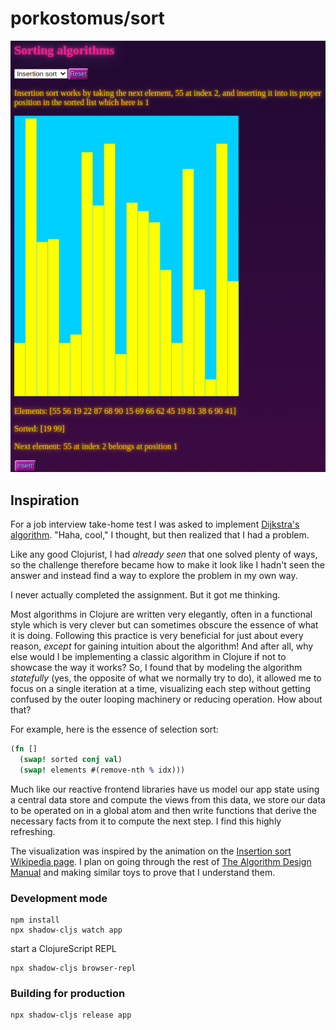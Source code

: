 # porkostomus/sort

![Sorting visualization](sort.png)

## Inspiration

For a job interview take-home test I was asked to implement [Dijkstra's algorithm](https://github.com/porkostomus/dijkstra-cljs). "Haha, cool," I thought, but then realized that I had a problem.

Like any good Clojurist, I had *already seen* that one solved plenty of ways, so the challenge therefore became how to make it look like I hadn't seen the answer and instead find a way to explore the problem in my own way.

I never actually completed the assignment. But it got me thinking.

Most algorithms in Clojure are written very elegantly, often in a functional style which is very clever but can sometimes obscure the essence of what it is doing. Following this practice is very beneficial for just about every reason, *except* for gaining intuition about the algorithm! And after all, why else would I be implementing a classic algorithm in Clojure if not to showcase the way it works? So, I found that by modeling the algorithm *statefully* (yes, the opposite of what we normally try to do), it allowed me to focus on a single iteration at a time, visualizing each step without getting confused by the outer looping machinery or reducing operation. How about that?

For example, here is the essence of selection sort:

``` clojure
(fn []
  (swap! sorted conj val)
  (swap! elements #(remove-nth % idx)))
```

Much like our reactive frontend libraries have us model our app state using a central data store and compute the views from this data, we store our data to be operated on in a global atom and then write functions that derive the necessary facts from it to compute the next step. I find this highly refreshing.

The visualization was inspired by the animation on the [Insertion sort Wikipedia page](https://en.wikipedia.org/wiki/Insertion_sort). I plan on going through the rest of [The Algorithm Design Manual](https://www.algorist.com/) and making similar toys to prove that I understand them.

### Development mode
```
npm install
npx shadow-cljs watch app
```
start a ClojureScript REPL
```
npx shadow-cljs browser-repl
```
### Building for production

```
npx shadow-cljs release app
```
